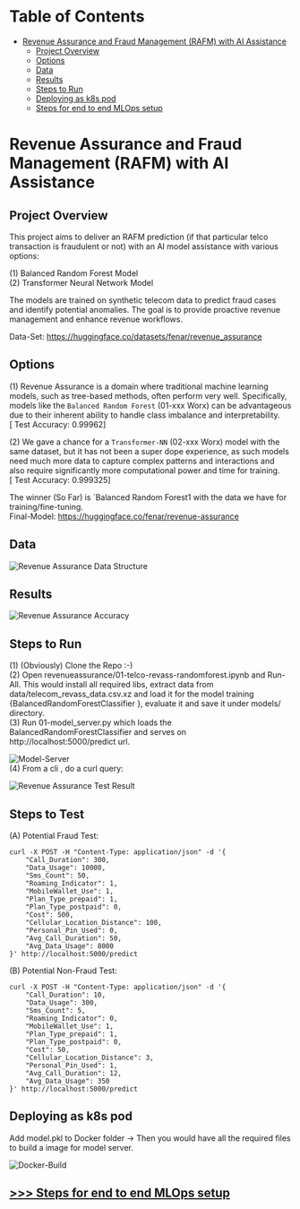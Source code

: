 # Table of Contents

- [Revenue Assurance and Fraud Management (RAFM) with AI Assistance](#Revenue-Assurance-and-Fraud-Management-\(RAFM\)-with-AI-Assistance)
  - [Project Overview](#Project-Overview)
  - [Options](#Options)
  - [Data](#Data)
  - [Results](#Results)
  - [Steps to Run](#Steps-to-Run)
  - [Deploying as k8s pod](#Deploying-as-k8s-pod)
  - [Steps for end to end MLOps setup](mlops.md)

# Revenue Assurance and Fraud Management (RAFM) with AI Assistance

## Project Overview

This project aims to deliver an RAFM prediction (if that particular telco transaction is fraudulent or not) with an AI model assistance with various options: <br>

(1) Balanced Random Forest Model<br>
(2) Transformer Neural Network Model<br>

The models are trained on synthetic telecom data to predict fraud cases and identify potential anomalies. The goal is to provide proactive revenue management and enhance revenue workflows.<br>

Data-Set: https://huggingface.co/datasets/fenar/revenue_assurance

## Options 

(1) Revenue Assurance is a domain where traditional machine learning models, such as tree-based methods, often perform very well. Specifically, models like the `Balanced Random Forest` (01-xxx Worx) can be advantageous due to their inherent ability to handle class imbalance and interpretability.<br>[ Test Accuracy: 0.99962] <br>

(2) We gave a chance for a `Transformer-NN` (02-xxx Worx) model with the same dataset, but it has not been a super dope experience, as such models need much more data to capture complex patterns and interactions and also require significantly more computational power and time for training. <br> [ Test Accuracy: 0.999325] <br>

The winner (So Far) is `Balanced Random Forest1 with the data we have for training/fine-tuning.<br>
Final-Model: https://huggingface.co/fenar/revenue-assurance

## Data
![Revenue Assurance Data Structure](https://raw.githubusercontent.com/fenar/etc-ai-wrx/main/revenueassurance/data/rev_ass_data.png)<br>

## Results
![Revenue Assurance Accuracy](https://raw.githubusercontent.com/fenar/etc-ai-wrx/main/revenueassurance/data/rev_ass_models_accuracy.png)<br>

## Steps to Run

(1) (Obviously) Clone the Repo :-)  <br>
(2) Open revenueassurance/01-telco-revass-randomforest.ipynb and Run-All. This would install all required libs, extract data from data/telecom_revass_data.csv.xz and load it for the model training {BalancedRandomForestClassifier }, evaluate it and save it under models/ directory. <br>
(3) Run 01-model_server.py which loads the BalancedRandomForestClassifier and serves on http://localhost:5000/predict url. <br>

![Model-Server](https://raw.githubusercontent.com/fenar/etc-ai-wrx/main/revenueassurance/data/modelserver.png)<br>
(4) From a cli , do a curl query: <br>

![Revenue Assurance Test Result](https://raw.githubusercontent.com/fenar/etc-ai-wrx/main/revenueassurance/data/testresult.png)<br>

## Steps to Test
(A) Potential Fraud Test: <br>
```
curl -X POST -H "Content-Type: application/json" -d '{
    "Call_Duration": 300,
    "Data_Usage": 10000,
    "Sms_Count": 50,
    "Roaming_Indicator": 1,
    "MobileWallet_Use": 1,
    "Plan_Type_prepaid": 1,
    "Plan_Type_postpaid": 0,
    "Cost": 500,
    "Cellular_Location_Distance": 100,
    "Personal_Pin_Used": 0, 
    "Avg_Call_Duration": 50,
    "Avg_Data_Usage": 8000
}' http://localhost:5000/predict
```
(B) Potential Non-Fraud Test: <br>
```
curl -X POST -H "Content-Type: application/json" -d '{
    "Call_Duration": 10,
    "Data_Usage": 300,
    "Sms_Count": 5,
    "Roaming_Indicator": 0,
    "MobileWallet_Use": 1,
    "Plan_Type_prepaid": 1,
    "Plan_Type_postpaid": 0,
    "Cost": 50,
    "Cellular_Location_Distance": 3,
    "Personal_Pin_Used": 1,
    "Avg_Call_Duration": 12,
    "Avg_Data_Usage": 350
}' http://localhost:5000/predict
```
## Deploying as k8s pod 

Add model.pkl to Docker folder -> Then you would have all the required files to build a image for model server. <br>

![Docker-Build](https://raw.githubusercontent.com/fenar/etc-ai-wrx/main/revenueassurance/data/docker.png)<br>

## [>>> Steps for end to end MLOps setup](mlops.md)
